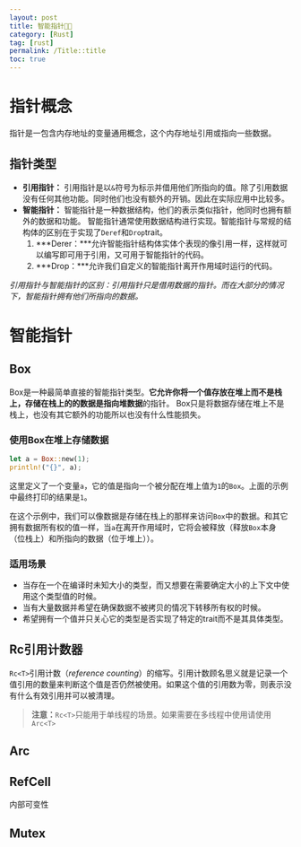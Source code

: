 ```yaml
---
layout: post
title: 智能指针🚧🌈
category: [Rust]
tag: [rust]
permalink: /Title::title
toc: true
---
```

# 指针概念
指针是一包含内存地址的变量通用概念，这个内存地址引用或指向一些数据。

## 指针类型
- **引用指针：**
    引用指针是以`&`符号为标示并借用他们所指向的值。除了引用数据没有任何其他功能。同时他们也没有额外的开销。因此在实际应用中比较多。
- **智能指针：**
    智能指针是一种数据结构，他们的表示类似指针，他同时也拥有额外的数据和功能。
    智能指针通常使用数据结构进行实现。智能指针与常规的结构体的区别在于实现了`Deref`和`Drop`trait。
    1.  ***Derer：***允许智能指针结构体实体个表现的像引用一样，这样就可以编写即可用于引用，又可用于智能指针的代码。
    2.  ***Drop：***允许我们自定义的智能指针离开作用域时运行的代码。

*引用指针与智能指针的区别：引用指针只是借用数据的指针。而在大部分的情况下，智能指针拥有他们所指向的数据。*

# 智能指针
## Box
Box是一种最简单直接的智能指针类型。**它允许你将一个值存放在堆上而不是栈上，存储在栈上的的数据是指向堆数据**的指针。
Box只是将数据存储在堆上不是栈上，也没有其它额外的功能所以也没有什么性能损失。

### 使用Box在堆上存储数据
``` rust
let a = Box::new(1);
println!("{}", a);
```
这里定义了一个变量`a`，它的值是指向一个被分配在堆上值为`1`的`Box`。上面的示例中最终打印的结果是`1`。

在这个示例中，我们可以像数据是存储在栈上的那样来访问`Box`中的数据。和其它拥有数据所有权的值一样，当`a`在离开作用域时，它将会被释放（释放`Box`本身（位栈上）和所指向的数据（位于堆上））。

### 适用场景
- 当存在一个在编译时未知大小的类型，而又想要在需要确定大小的上下文中使用这个类型值的时候。
- 当有大量数据并希望在确保数据不被拷贝的情况下转移所有权的时候。
- 希望拥有一个值并只关心它的类型是否实现了特定的trait而不是其具体类型。

## Rc引用计数器
`Rc<T>`引用计数（*reference counting*）的缩写。引用计数顾名思义就是记录一个值引用的数量来判断这个值是否仍然被使用。如果这个值的引用数为零，则表示没有什么有效引用并可以被清理。

> **注意：**`Rc<T>`只能用于单线程的场景。如果需要在多线程中使用请使用`Arc<T>`

## Arc

## RefCell
内部可变性

## Mutex